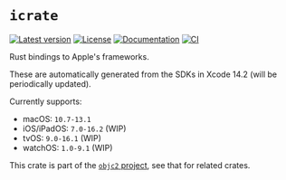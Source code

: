 # `icrate`

[![Latest version](https://badgen.net/crates/v/icrate)](https://crates.io/crates/icrate)
[![License](https://badgen.net/badge/license/MIT/blue)](../LICENSE.txt)
[![Documentation](https://docs.rs/icrate/badge.svg)](https://docs.rs/icrate/)
[![CI](https://github.com/madsmtm/objc2/actions/workflows/ci.yml/badge.svg)](https://github.com/madsmtm/objc2/actions/workflows/ci.yml)

Rust bindings to Apple's frameworks.

These are automatically generated from the SDKs in Xcode 14.2 (will be periodically updated).

Currently supports:
- macOS: `10.7-13.1`
- iOS/iPadOS: `7.0-16.2` (WIP)
- tvOS: `9.0-16.1` (WIP)
- watchOS: `1.0-9.1` (WIP)

This crate is part of the [`objc2` project](https://github.com/madsmtm/objc2),
see that for related crates.
